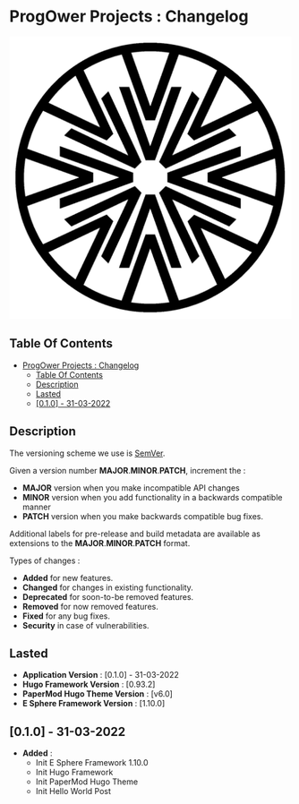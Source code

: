 # ProgOwer Projects : Changelog

![Icon](./icon.png)

## Table Of Contents

- [ProgOwer Projects : Changelog](#progower-projects--changelog)
  - [Table Of Contents](#table-of-contents)
  - [Description](#description)
  - [Lasted](#lasted)
  - [[0.1.0] - 31-03-2022](#010---31-03-2022)

## Description

The versioning scheme we use is [SemVer](http://semver.org/).

Given a version number **MAJOR**.**MINOR**.**PATCH**, increment the :

- **MAJOR** version when you make incompatible API changes
- **MINOR** version when you add functionality in a backwards compatible manner
- **PATCH** version when you make backwards compatible bug fixes.

Additional labels for pre-release and build metadata are available as extensions to the **MAJOR**.**MINOR**.**PATCH** format.

Types of changes :

- **Added** for new features.
- **Changed** for changes in existing functionality.
- **Deprecated** for soon-to-be removed features.
- **Removed** for now removed features.
- **Fixed** for any bug fixes.
- **Security** in case of vulnerabilities.

## Lasted

- **Application Version** : [0.1.0] - 31-03-2022
- **Hugo Framework Version** : [0.93.2]
- **PaperMod Hugo Theme Version** : [v6.0]
- **E Sphere Framework Version** : [1.10.0]

## [0.1.0] - 31-03-2022

- **Added** :
  - Init E Sphere Framework 1.10.0
  - Init Hugo Framework
  - Init PaperMod Hugo Theme
  - Init Hello World Post
